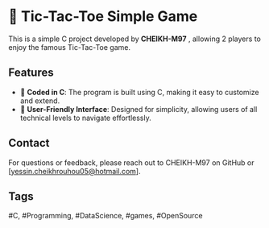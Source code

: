 # 🚀 Tic-Tac-Toe Simple Game

This is a simple C project developed by **CHEIKH-M97** , allowing 2 players to enjoy the famous Tic-Tac-Toe game.

## Features

- 🔵 **Coded in C**: The program is built using C, making it easy to customize and extend.
- 🔵 **User-Friendly Interface**: Designed for simplicity, allowing users of all technical levels to navigate effortlessly.

## Contact
For questions or feedback, please reach out to CHEIKH-M97 on GitHub or [yessin.cheikhrouhou05@hotmail.com].

## Tags
#C, #Programming, #DataScience, #games, #OpenSource

